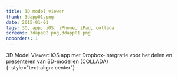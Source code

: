 ```yaml
---
title: 3D model viewer
thumb: 3dapp01.png
date: 2015-01-01
tags: 3D, app, iOS, iPhone, iPad, collada
screens: 3dapp02.png,3dapp01.png
noborders: 1
---
```


3D Model Viewer: iOS app met Dropbox-integratie voor het delen en presenteren van 3D-modellen (COLLADA)  
{: style="text-align: center"}
